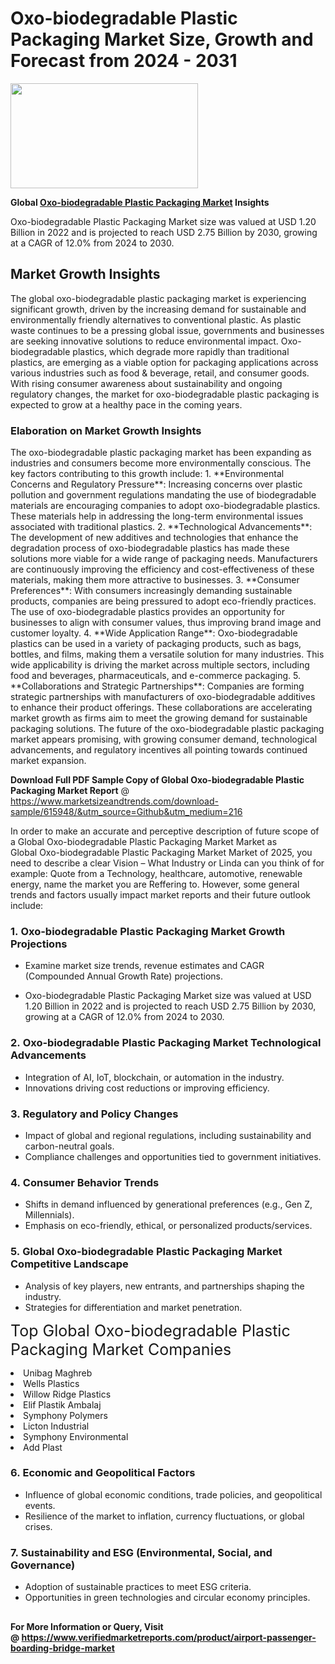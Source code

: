 <H1>Oxo-biodegradable Plastic Packaging Market Size, Growth and Forecast from 2024 - 2031</H1><img class="aligncenter size-medium wp-image-584254" src="https://thirdeyenews.in/wp-content/uploads/2024/09/Global-Market-Research-300x168.jpeg" alt="" width="300" height="168" /><p><strong>Global&nbsp;<a href="https://www.marketsizeandtrends.com/download-sample/615948/&amp;utm_source=Github&utm_medium=216">Oxo-biodegradable Plastic Packaging Market</a> Insights</strong></p><p>Oxo-biodegradable Plastic Packaging Market size was valued at USD 1.20 Billion in 2022 and is projected to reach USD 2.75 Billion by 2030, growing at a CAGR of 12.0% from 2024 to 2030.</p><p><h2>Market Growth Insights</h2> The global oxo-biodegradable plastic packaging market is experiencing significant growth, driven by the increasing demand for sustainable and environmentally friendly alternatives to conventional plastic. As plastic waste continues to be a pressing global issue, governments and businesses are seeking innovative solutions to reduce environmental impact. Oxo-biodegradable plastics, which degrade more rapidly than traditional plastics, are emerging as a viable option for packaging applications across various industries such as food & beverage, retail, and consumer goods. With rising consumer awareness about sustainability and ongoing regulatory changes, the market for oxo-biodegradable plastic packaging is expected to grow at a healthy pace in the coming years. <h3>Elaboration on Market Growth Insights</h3> The oxo-biodegradable plastic packaging market has been expanding as industries and consumers become more environmentally conscious. The key factors contributing to this growth include: 1. **Environmental Concerns and Regulatory Pressure**: Increasing concerns over plastic pollution and government regulations mandating the use of biodegradable materials are encouraging companies to adopt oxo-biodegradable plastics. These materials help in addressing the long-term environmental issues associated with traditional plastics. 2. **Technological Advancements**: The development of new additives and technologies that enhance the degradation process of oxo-biodegradable plastics has made these solutions more viable for a wide range of packaging needs. Manufacturers are continuously improving the efficiency and cost-effectiveness of these materials, making them more attractive to businesses. 3. **Consumer Preferences**: With consumers increasingly demanding sustainable products, companies are being pressured to adopt eco-friendly practices. The use of oxo-biodegradable plastics provides an opportunity for businesses to align with consumer values, thus improving brand image and customer loyalty. 4. **Wide Application Range**: Oxo-biodegradable plastics can be used in a variety of packaging products, such as bags, bottles, and films, making them a versatile solution for many industries. This wide applicability is driving the market across multiple sectors, including food and beverages, pharmaceuticals, and e-commerce packaging. 5. **Collaborations and Strategic Partnerships**: Companies are forming strategic partnerships with manufacturers of oxo-biodegradable additives to enhance their product offerings. These collaborations are accelerating market growth as firms aim to meet the growing demand for sustainable packaging solutions. The future of the oxo-biodegradable plastic packaging market appears promising, with growing consumer demand, technological advancements, and regulatory incentives all pointing towards continued market expansion. </p><p><span class=""><strong>Download Full PDF Sample Copy of Global Oxo-biodegradable Plastic Packaging Market Report</strong> @ <a href="https://www.marketsizeandtrends.com/download-sample/615948/&amp;utm_source=Github&utm_medium=216" target="_blank">https://www.marketsizeandtrends.com/download-sample/615948/&amp;utm_source=Github&utm_medium=216</a></span></p><p>In order to make an accurate and perceptive description of future scope of a Global&nbsp;Oxo-biodegradable Plastic Packaging Market Market as Global&nbsp;Oxo-biodegradable Plastic Packaging Market Market of 2025, you need to describe a clear Vision &ndash; What Industry or Linda can you think of for example: Quote from a Technology, healthcare, automotive, renewable energy, name the market you are Reffering to. However, some general trends and factors usually impact market reports and their future outlook include:</p><h3>1.&nbsp;<strong>Oxo-biodegradable Plastic Packaging Market Growth Projections</strong></h3><ul><li>Examine market size trends, revenue estimates and CAGR (Compounded Annual Growth Rate) projections.</li><li><p>Oxo-biodegradable Plastic Packaging Market size was valued at USD 1.20 Billion in 2022 and is projected to reach USD 2.75 Billion by 2030, growing at a CAGR of 12.0% from 2024 to 2030.</p></li></ul><h3>2.&nbsp;<strong>Oxo-biodegradable Plastic Packaging Market Technological Advancements</strong></h3><ul><li>Integration of AI, IoT, blockchain, or automation in the industry.</li><li>Innovations driving cost reductions or improving efficiency.</li></ul><h3>3.&nbsp;<strong>Regulatory and Policy Changes</strong></h3><ul><li>Impact of global and regional regulations, including sustainability and carbon-neutral goals.</li><li>Compliance challenges and opportunities tied to government initiatives.</li></ul><h3>4.&nbsp;<strong>Consumer Behavior Trends</strong></h3><ul><li>Shifts in demand influenced by generational preferences (e.g., Gen Z, Millennials).</li><li>Emphasis on eco-friendly, ethical, or personalized products/services.</li></ul><h3>5.&nbsp;<strong>Global Oxo-biodegradable Plastic Packaging Market Competitive Landscape</strong></h3><ul><li>Analysis of key players, new entrants, and partnerships shaping the industry.</li><li>Strategies for differentiation and market penetration.</li></ul><p data-pm-slice="1 1 []"><span style="color: inherit; font-family: inherit; font-size: 25px;">Top Global Oxo-biodegradable Plastic Packaging Market Companies</span></p><div class="" data-test-id=""><p><li>Unibag Maghreb</li><li> Wells Plastics</li><li> Willow Ridge Plastics</li><li> Elif Plastik Ambalaj</li><li> Symphony Polymers</li><li> Licton Industrial</li><li> Symphony Environmental</li><li> Add Plast</li></p></div><h3>6.&nbsp;<strong>Economic and Geopolitical Factors</strong></h3><ul><li>Influence of global economic conditions, trade policies, and geopolitical events.</li><li>Resilience of the market to inflation, currency fluctuations, or global crises.</li></ul><h3>7.&nbsp;<strong>Sustainability and ESG (Environmental, Social, and Governance)</strong></h3><ul><li>Adoption of sustainable practices to meet ESG criteria.</li><li>Opportunities in green technologies and circular economy principles.</li></ul><h2><strong style="font-size: 14px;">For More Information or Query, Visit @&nbsp;</strong><a style="background-color: #ffffff; font-size: 14px;" href="https://www.marketsizeandtrends.com/report/oxo-biodegradable-plastic-packaging-market/" target="_blank">https://www.verifiedmarketreports.com/product/airport-passenger-boarding-bridge-market</a></h2>
